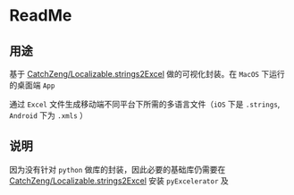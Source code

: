 # ReadMe

## 用途

基于 [CatchZeng/Localizable.strings2Excel](https://github.com/CatchZeng/Localizable.strings2Excel) 做的可视化封装。在 `MacOS` 下运行的桌面端 `App`

通过 `Excel` 文件生成移动端不同平台下所需的多语言文件（`iOS` 下是 `.strings`,  `Android` 下为 `.xmls` ）

## 说明

因为没有针对 `python` 做库的封装，因此必要的基础库仍需要在 [CatchZeng/Localizable.strings2Excel](https://github.com/CatchZeng/Localizable.strings2Excel) 安装 `pyExcelerator` 及



